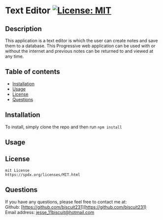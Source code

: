 
  # Text Editor    [![License: MIT](https://img.shields.io/badge/License-MIT-yellow.svg)](https://opensource.org/licenses/MIT)

  ## Description

  This application is a text editor is which the user can create notes and save them to a database. This Progressive web application can be used with or without the internet and previous notes can be returned to and viewed at any time.

  ## Table of contents

  * [Installation](#Installation)
  * [Usage](#Usage)
  * [License](#License)
  * [Questions](#Questions)

  
  ## Installation 

  To install, simply clone the repo and then run `npm install` 

  ## Usage 

  

  ## License 
  
    mit License
    https://spdx.org/licenses/MIT.html
    

  ## Questions 

  If you have any questions, please feel free to contact me at:        
  Github: [https://github.com/biscuit231](https://github.com/biscuit231)         
  Email address: jesse_11biscuit@hotmail.com        

